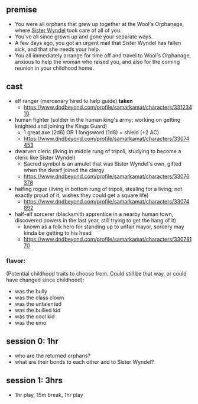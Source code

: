 ## premise
- You were all orphans that grew up together at the Wool's Orphanage, where [Sister Wyndel](https://www.notion.so/Sister-Wyndel-cd048cb2297a4c0e9fdec306dabe81a7) took care of all of you.
- You've all since grown up and gone your separate ways.
- A few days ago, you got an urgent mail that Sister Wyndel has fallen sick, and that she needs your help.
- You all immediately arrange for time off and travel to Wool's Orphanage, anxious to help the woman who raised you, and also for the coming reunion in your childhood home.

## cast
- elf ranger (mercenary hired to help guide) **taken**
  - https://www.dndbeyond.com/profile/samarkamat/characters/33123410
- human fighter (soldier in the human king's army; working on getting knighted and joining the Kings Guard)
  - 1 great axe (2d6) OR 1 longsword (1d8) + shield (+2 AC)
  - https://www.dndbeyond.com/profile/samarkamat/characters/33074453
- dwarven cleric (living in middle rung of tripoli, studying to become a cleric like Sister Wyndel)
  - Sacred symbol is an amulet that was Sister Wyndel's own, gifted when the dwarf joined the clergy
  - https://www.dndbeyond.com/profile/samarkamat/characters/33076378
- halfing rogue (living in bottom rung of tripoli, stealing for a living; not exactly proud of it, wishes they could get a square life)
  - https://www.dndbeyond.com/profile/samarkamat/characters/33074892
- half-elf sorcerer (blacksmith apprentice in a nearby human town, discovered powers in the last year, still trying to get the hang of it)
  - known as a folk hero for standing up to unfair mayor, sorcery may kinda be getting to his head
  - https://www.dndbeyond.com/profile/samarkamat/characters/33078170

### flavor: 
(Potential childhood traits to choose from. Could still be that way, or could have changed since childhood):
- was the bully 
- was the class clown
- was the untalented
- was the bullied kid
- was the cool kid
- was the emo

## session 0: 1hr
- who are the returned orphans?
- what are their bonds to each other and to Sister Wyndel?

## session 1: 3hrs
- 1hr play, 15m break, 1hr play
